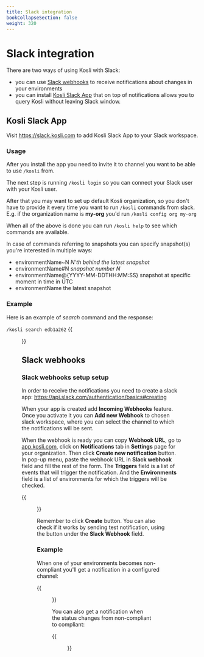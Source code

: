 ```yaml
---
title: Slack integration
bookCollapseSection: false
weight: 320
---
```

# Slack integration

There are two ways of using Kosli with Slack:
- you can use [Slack webhooks](#slack-webhooks) to receive notifications about changes in your environments
- you can install [Kosli Slack App](#kosli-slack-app) that on top of notifications allows you to query Kosli without leaving Slack window.

## Kosli Slack App

Visit https://slack.kosli.com to add Kosli Slack App to your Slack workspace.

### Usage

After you install the app you need to invite it to channel you want to be able to use `/kosli` from.  

The next step is running `/kosli login` so you can connect your Slack user with your Kosli user.  

After that you may want to set up default Kosli organization, so you don't have to provide it every time you want to run `/kosli` commands from slack.  
E.g. if the organization name is **my-org** you'd run `/kosli config org my-org`

When all of the above is done you can run `/kosli help` to see which commands are available.

In case of commands referring to snapshots you can specify snapshot(s) you're interested in multiple ways:
- environmentName~N *N'th behind the latest snapshot*
- environmentName#N *snapshot number N*
- environmentName@{YYYY-MM-DDTHH:MM:SS} snapshot at specific moment in time in UTC
- environmentName the latest snapshot

### Example

Here is an example of *search* command and the response:  

`/kosli search edb1a262`
{{<figure src="/images/slack-kosli-search.png" alt="Kosli search slack message" width="700">}}

## Slack webhooks

### Slack webhooks setup setup

In order to receive the notifications you need to create a slack app: https://api.slack.com/authentication/basics#creating

When your app is created add **Incoming Webhooks** feature. Once you activate it you can **Add new Webhook** to chosen slack workspace, where you can select the channel to which the notifications will be sent. 

When the webhook is ready you can copy **Webhook URL**, go to [app.kosli.com](https://app.kosli.com), click on **Notifications** tab in **Settings** page for your organization. Then click **Create new notification** button.  
In pop-up menu, paste the webhook URL in **Slack webhook** field and fill the rest of the form.
The **Triggers** field is a list of events that will trigger the notification. And the **Environments** field is a list of environments for which the triggers will be checked.

{{<figure src="/images/slack.png" alt="Slack webhook setting" width="900">}}

Remember to click **Create** button. You can also check if it works by sending test notification, using the button under the **Slack Webhook** field.

### Example 

When one of your environments becomes non-compliant you'll get a notification in a configured channel:

{{<figure src="/images/slack-noncompliant-env.png" alt="Slack non-compliant notification" width="700">}}

You can also get a notification when the status changes from non-compliant to compliant:

{{<figure src="/images/slack-compliant-env.png" alt="Slack compliant notification" width="700">}}


